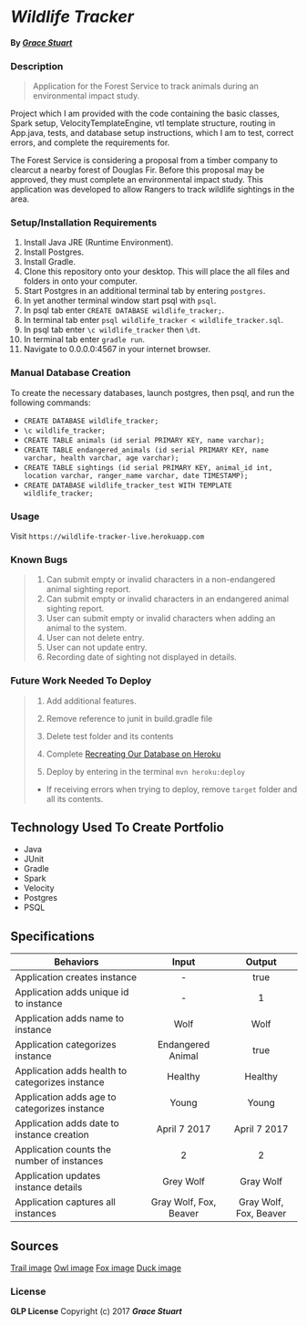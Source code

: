 # _Wildlife Tracker_

#### By _**[Grace Stuart](gstuart)**_

### Description
> Application for the Forest Service to track animals during an environmental impact study.

Project which I am provided with the code containing the basic classes, Spark setup, VelocityTemplateEngine, vtl template structure, routing in App.java, tests, and database setup instructions, which I am to test, correct errors, and complete the requirements for.

The Forest Service is considering a proposal from a timber company to clearcut a nearby forest of Douglas Fir. Before this proposal may be approved, they must complete an environmental impact study. This application was developed to allow Rangers to track wildlife sightings in the area.

### Setup/Installation Requirements
1. Install Java JRE (Runtime Environment).
2. Install Postgres.
3. Install Gradle.
4. Clone this repository onto your desktop. This will place the all files and folders in onto your computer.
5. Start Postgres in an additional terminal tab by entering `postgres`.
6. In yet another terminal window start psql with `psql`.
7. In psql tab enter `CREATE DATABASE wildlife_tracker;`.
8. In terminal tab enter `psql wildlife_tracker < wildlife_tracker.sql`.
9. In psql tab enter `\c wildlife_tracker` then `\dt`.
10. In terminal tab enter `gradle run`.
11. Navigate to 0.0.0.0:4567 in your internet browser.

### Manual Database Creation
To create the necessary databases, launch postgres, then psql, and run the following commands:

* `CREATE DATABASE wildlife_tracker;`
* `\c wildlife_tracker;`
* `CREATE TABLE animals (id serial PRIMARY KEY, name varchar);`
* `CREATE TABLE endangered_animals (id serial PRIMARY KEY, name varchar, health varchar, age varchar);`
* `CREATE TABLE sightings (id serial PRIMARY KEY, animal_id int, location varchar, ranger_name varchar, date TIMESTAMP);`
* `CREATE DATABASE wildlife_tracker_test WITH TEMPLATE wildlife_tracker;`

### Usage
Visit `https://wildlife-tracker-live.herokuapp.com`

### Known Bugs
> 1. Can submit empty or invalid characters in a non-endangered animal sighting report.
> 2. Can submit empty or invalid characters in an endangered animal sighting report.
> 3. User can submit empty or invalid characters when adding an animal to the system.
> 4. User can not delete entry.
> 5. User can not update entry.
> 6. Recording date of sighting not displayed in details.

### Future Work Needed To Deploy
> 1. Add additional features.
>
> 2. Remove reference to junit in build.gradle file
>
> 3. Delete test folder and its contents
>
> 4. Complete [Recreating Our Database on Heroku](https://www.learnhowtoprogram.com/java/database-basics/optional-going-live-aka-deploying-spark-applications-with-postgres-to-heroku)
>
> 5. Deploy by entering in the terminal `mvn heroku:deploy`
>
> * If receiving errors when trying to deploy, remove `target` folder and all its contents.


## Technology Used To Create Portfolio
* Java
* JUnit
* Gradle
* Spark
* Velocity
* Postgres
* PSQL

## Specifications
|Behaviors|Input|Output|
|-----------|:-------:|:--------:|
|Application creates instance|-|true|
|Application adds unique id to instance|-|1|
|Application adds name to instance|Wolf|Wolf|
|Application categorizes instance|Endangered Animal|true|
|Application adds health to categorizes instance|Healthy|Healthy|
|Application adds age to categorizes instance|Young|Young|
|Application adds date to instance creation|April 7 2017|April 7 2017|
|Application counts the number of instances|2|2|
|Application updates instance details|Grey Wolf|Gray Wolf|
|Application captures all instances|Gray Wolf, Fox, Beaver|Gray Wolf, Fox, Beaver|

## Sources
[Trail image](https://unsplash.com/collections/991129/trails?photo=dGDmRqzPID0)
[Owl image](https://unsplash.com/collections/1039/wildlife?photo=hbqTtTX5TRc)
[Fox image](https://unsplash.com/collections/1039/wildlife?photo=9rloii_qmmw)
[Duck image](https://unsplash.com/collections/444531/woodland-animals?photo=yQZgEh4u-Dw)

### License
**GLP License** Copyright (c) 2017 **_Grace Stuart_**
